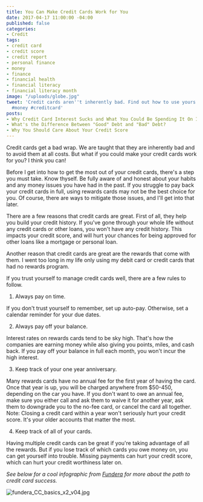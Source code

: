 ```yaml
---
title: You Can Make Credit Cards Work for You
date: 2017-04-17 11:00:00 -04:00
published: false
categories:
- Credit
tags:
- credit card
- credit score
- credit report
- personal finance
- money
- finance
- financial health
- financial literacy
- financial literacy month
image: "/uploads/globe.jpg"
tweet: 'Credit cards aren''t inherently bad. Find out how to use yours properly! #credit
  #money #creditcard'
posts:
- Why Credit Card Interest Sucks and What You Could Be Spending It On Instead
- What's the Difference Between "Good" Debt and "Bad" Debt?
- Why You Should Care About Your Credit Score
---
```


Credit cards get a bad wrap. We are taught that they are inherently bad and to avoid them at all costs. But what if you could make your credit cards work for you? I think you can!

Before I get into how to get the most out of your credit cards, there's a step you must take. Know thyself. Be fully aware of and honest about your habits and any money issues you have had in the past. If you struggle to pay back your credit cards in full, using rewards cards may not be the best choice for you.
Of course, there are ways to mitigate those issues, and I'll get into that later.

There are a few reasons that credit cards are great. First of all, they help you build your credit history. If you've gone through your whole life without any credit cards or other loans, you won't have any credit history. This impacts your credit score, and will hurt your chances for being approved for other loans like a mortgage or personal loan.

Another reason that credit cards are great are the rewards that come with them. I went too long in my life only using my debit card or credit cards that had no rewards program.

If you trust yourself to manage credit cards well, there are a few rules to follow.

1. Always pay on time. 

If you don't trust yourself to remember, set up auto-pay. Otherwise, set a calendar reminder for your due dates.

2. Always pay off your balance. 

Interest rates on rewards cards tend to be sky high. That's how the companies are earning money while also giving you points, miles, and cash back. If you pay off your balance in full each month, you won't incur the high interest.

3. Keep track of your one year anniversary. 

Many rewards cards have no annual fee for the first year of having the card. Once that year is up, you will be charged anywhere from $50-450, depending on the car you have. If you don't want to owe an annual fee, make sure you either call and ask them to waive it for another year, ask them to downgrade you to the no-fee card, or cancel the card all together. Note: Closing a credit card within a year won't seriously hurt your credit score. It's your older accounts that matter the most.

4. Keep track of all of your cards. 

Having multiple credit cards can be great if you're taking advantage of all the rewards. But if you lose track of which cards you owe money on, you can get yourself into trouble. Missing payments can hurt your credit score, which can hurt your credit worthiness later on.

*See below for a cool infographic from [Fundera](https://www.fundera.com/) for more about the path to credit card success.*

![fundera_CC_basics_x2_v04.jpg](/uploads/fundera_CC_basics_x2_v04.jpg)